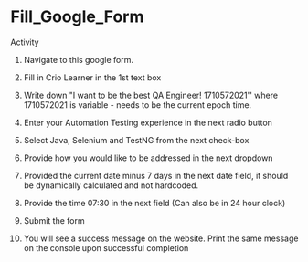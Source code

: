 # Fill_Google_Form

Activity

1. Navigate to this google form.


2. Fill in Crio Learner in the 1st text box


3. Write down "I want to be the best QA Engineer! 1710572021'' where 1710572021 is variable - needs to be the current epoch time.


4. Enter your Automation Testing experience in the next radio button


5. Select Java, Selenium and TestNG from the next check-box


6. Provide how you would like to be addressed in the next dropdown


7. Provided the current date minus 7 days in the next date field, it should be dynamically calculated and not hardcoded.


8. Provide the time 07:30 in the next field (Can also be in 24 hour clock)


9. Submit the form



10. You will see a success message on the website. Print the same message on the console upon successful completion

